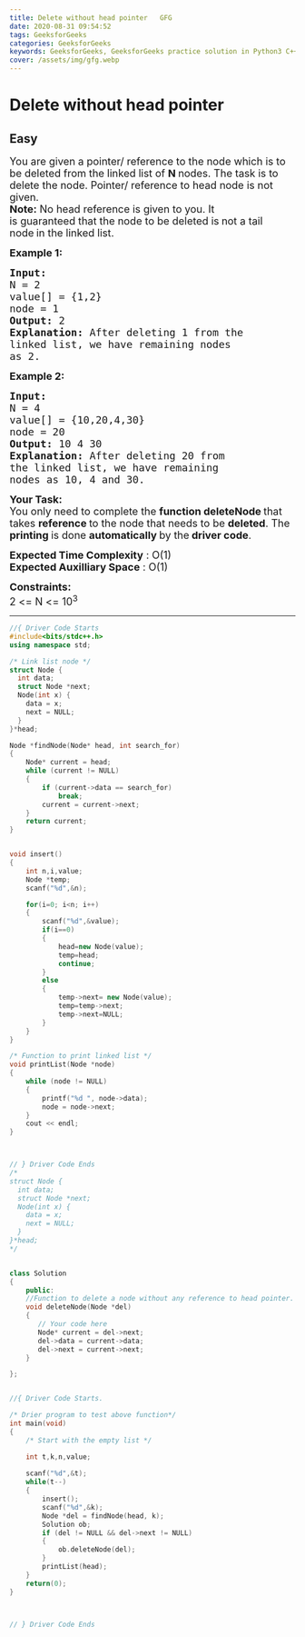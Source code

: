 ```yaml
---
title: Delete without head pointer   GFG
date: 2020-08-31 09:54:52
tags: GeeksforGeeks
categories: GeeksforGeeks
keywords: GeeksforGeeks, GeeksforGeeks practice solution in Python3 C++ Java, Delete without head pointer - GFG solution
cover: /assets/img/gfg.webp
---
```



# Delete without head pointer
## Easy
<div class="problems_problem_content__Xm_eO"><p><span style="font-size:18px">You are given a pointer/ reference to the node which is to be deleted from the&nbsp;linked list of <strong>N&nbsp;</strong>nodes. The task is to delete the node. Pointer/ reference to head node is not given.&nbsp;</span><br>
<span style="font-size:18px"><strong>Note:</strong> No head reference is given to you. It is&nbsp;guaranteed&nbsp;that the node to be deleted is<strong>&nbsp;</strong>not a tail node<strong>&nbsp;</strong>in the linked list.</span></p>

<p><span style="font-size:18px"><strong>Example 1:</strong></span></p>

<pre><span style="font-size:18px"><strong>Input:
</strong>N = 2
value[] = {1,2}
node = 1
<strong>Output: </strong>2<strong>
Explanation: </strong>After deleting 1 from the
linked list, we have remaining nodes
as 2.</span>
</pre>

<p><span style="font-size:18px"><strong>Example 2:</strong></span></p>

<pre><span style="font-size:18px"><strong>Input:
</strong>N = 4
value[] = {10,20,4,30}
node = 20
<strong>Output: </strong>10 4 30<strong>
Explanation: </strong>After deleting 20 from
the linked list, we have remaining
nodes as 10, 4 and 30.</span></pre>

<p><span style="font-size:18px"><strong>Your Task:</strong><br>
You only need to complete the <strong>function deleteNode </strong>that takes <strong>reference </strong>to the node that needs to be <strong>deleted</strong>. The <strong>printing </strong>is done <strong>automatically </strong>by the<strong> driver code</strong>.</span></p>

<p><span style="font-size:18px"><strong>Expected Time Complexity</strong> : O(1)<br>
<strong>Expected Auxilliary Space</strong> : O(1)</span></p>

<p><span style="font-size:18px"><strong>Constraints:</strong><br>
2 &lt;= N &lt;= 10<sup>3</sup></span></p>
</div>

---




```cpp
//{ Driver Code Starts
#include<bits/stdc++.h>
using namespace std;

/* Link list node */
struct Node {
  int data;
  struct Node *next;
  Node(int x) {
    data = x;
    next = NULL;
  }
}*head;

Node *findNode(Node* head, int search_for)
{
    Node* current = head;
    while (current != NULL)
    {
        if (current->data == search_for)
            break;
        current = current->next;
    }
    return current;
}


void insert()
{
    int n,i,value;
    Node *temp;
    scanf("%d",&n);

    for(i=0; i<n; i++)
    {
        scanf("%d",&value);
        if(i==0)
        {
            head=new Node(value);
            temp=head;
            continue;
        }
        else
        {
            temp->next= new Node(value);
            temp=temp->next;
            temp->next=NULL;
        }
    }
}

/* Function to print linked list */
void printList(Node *node)
{
    while (node != NULL)
    {
        printf("%d ", node->data);
        node = node->next;
    }
    cout << endl;
}



// } Driver Code Ends
/*
struct Node {
  int data;
  struct Node *next;
  Node(int x) {
    data = x;
    next = NULL;
  }
}*head;
*/


class Solution
{
    public:
    //Function to delete a node without any reference to head pointer.
    void deleteNode(Node *del)
    {
       // Your code here
       Node* current = del->next;
       del->data = current->data;
       del->next = current->next;
    }

};


//{ Driver Code Starts.

/* Drier program to test above function*/
int main(void)
{
    /* Start with the empty list */

    int t,k,n,value;
    
    scanf("%d",&t);
    while(t--)
    {
        insert();
        scanf("%d",&k);
        Node *del = findNode(head, k);
        Solution ob;
        if (del != NULL && del->next != NULL)
        {
            ob.deleteNode(del);
        }
        printList(head);
    }
    return(0);
}



// } Driver Code Ends
```
